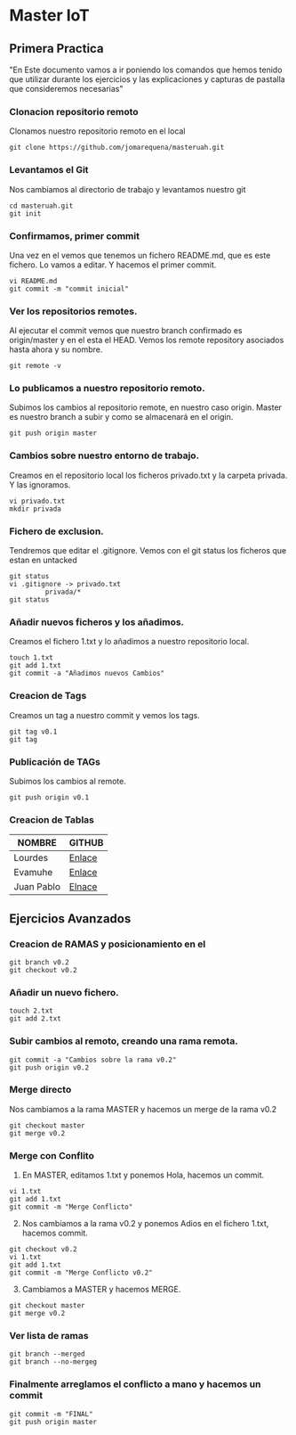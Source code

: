 # Master IoT 
## Primera Practica
"En Este documento vamos a ir poniendo los comandos que hemos tenido que utilizar durante los ejercicios y las explicaciones y capturas de pastalla que consideremos necesarias"

### Clonacion repositorio remoto
Clonamos nuestro repositorio remoto en el local
```
git clone https://github.com/jomarequena/masteruah.git
```

### Levantamos el Git
Nos cambiamos al directorio de trabajo y levantamos nuestro git
```
cd masteruah.git
git init
```

### Confirmamos, primer commit
Una vez en el vemos que tenemos un fichero README.md, que es este fichero. Lo vamos a editar. Y hacemos el primer commit.
```
vi README.md
git commit -m "commit inicial"
```

### Ver los repositorios remotes.
Al ejecutar el commit vemos que nuestro branch confirmado es origin/master y en el esta el HEAD. Vemos los remote repository asociados hasta ahora y su nombre.
```
git remote -v
```

### Lo publicamos a nuestro repositorio remoto.
Subimos los cambios al repositorio remote, en nuestro caso origin. Master es nuestro branch a subir y como se almacenará en el origin.
```
git push origin master
```

### Cambios sobre nuestro entorno de trabajo.
Creamos en el repositorio local los ficheros privado.txt y la carpeta privada. Y las ignoramos.
```
vi privado.txt
mkdir privada
```
### Fichero de exclusion.
Tendremos que editar el .gitignore. Vemos con el git status los ficheros que estan en untacked
```
git status
vi .gitignore -> privado.txt
		 privada/*
git status
```
### Añadir nuevos ficheros y los añadimos.
Creamos el fichero 1.txt y lo añadimos a nuestro repositorio local.
```
touch 1.txt
git add 1.txt
git commit -a "Añadimos nuevos Cambios"
```
### Creacion de Tags
Creamos un tag a nuestro commit y vemos los tags.
```
git tag v0.1
git tag
```
### Publicación de TAGs
Subimos los cambios al remote.
```
git push origin v0.1
```
### Creacion de Tablas
| NOMBRE | GITHUB |
| ------ | ------ |
| Lourdes | [Enlace](https://github.com/LourdesRD) |
| Evamuhe | [Enlace](https://github.com/Evamuhe) |
| Juan Pablo | [Elnace](https://github.com/jpinto7) |

## Ejercicios Avanzados
### Creacion de RAMAS y posicionamiento en el
```
git branch v0.2
git checkout v0.2
```

### Añadir un nuevo fichero.
```
touch 2.txt
git add 2.txt
```
### Subir cambios al remoto, creando una rama remota.
```
git commit -a "Cambios sobre la rama v0.2"
git push origin v0.2
```

### Merge directo
Nos cambiamos a la rama MASTER y hacemos un merge de la rama v0.2
```
git checkout master
git merge v0.2
```

### Merge con Conflito
1. En MASTER, editamos 1.txt y ponemos Hola, hacemos un commit.
```
vi 1.txt
git add 1.txt
git commit -m "Merge Conflicto"
```

2. Nos cambiamos a la rama v0.2 y ponemos Adios en el fichero 1.txt, hacemos commit.
```
git checkout v0.2
vi 1.txt
git add 1.txt
git commit -m "Merge Conflicto v0.2"
```

3. Cambiamos a MASTER y hacemos MERGE.
```
git checkout master
git merge v0.2
```

### Ver lista de ramas
```
git branch --merged
git branch --no-mergeg
```

### Finalmente arreglamos el conflicto a mano y hacemos un commit
```
git commit -m "FINAL"
git push origin master
```
